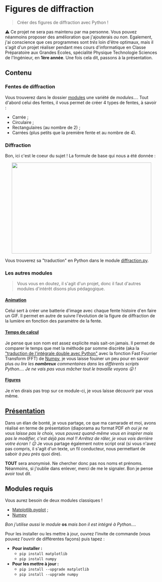 # Figures de diffraction
> Créer des figures de diffraction avec Python !

:warning: Ce projet ne sera pas maintenu par ma personne. Vous pouvez néanmoins proposer des amélioration que j'ajouterais *ou non*. Egalement, j'ai conscience que ces programmes sont *très* loin d'être optimaux, mais il s'agit d'un projet réaliser pendant mes cours d'informatique en Classe Préparatoire aux Grandes Ecoles, spécialité Physique Technologie Sciences de l'Ingénieur, en **1ère année**.
Une fois cela dit, passons à la présentation.

## Contenu
### Fentes de diffraction

Vous trouverez dans le dossier [modules](/modules) une variété de *modules...*. Tout d'abord celui des fentes, il vous permet de créer 4 types de fentes, à savoir :
* Carrée ;
* Circulaire ;
* Rectangulaires (au nombre de 2) ;
* Carrées (plus petits que la première fente et au nombre de 4).

### Diffraction

Bon, ici c'est le coeur du sujet ! La formule de base qui nous a été donnée :
<p align="center">
  <img width="460" height="300" src="https://latex.codecogs.com/svg.latex?\dpi{300}&space;\mathit{\iint_{Plan&space;z&space;=&space;0}&space;A(x',&space;y')e^{-\imath&space;\tfrac{2\pi}{\lambda}&space;\tfrac{x'x&plus;y'y}{z}}dx&space;dy}">
</p>

Vous trouverez sa "traduction" en Python dans le module [diffraction.py](modules/diffraction.py).

### Les autres modules
> Vous vous en doutez, il s'agit d'un projet, donc il faut d'autres modules d'intérêt disons plus pédagogique.

#### [Animation](modules/animation.py)

Celui sert à créer une batterie d'image avec chaque fente histoire d'en faire un GIF. Il permet en autre de suivre l'évolution de la figure de diffraction de la lumière en fonction des paramètre de la fente.

#### [Temps de calcul](modules/temps_calcul.py)

Je pense que son nom est assez explicite mais sait-on jamais. Il permet de comparer le temps que met la méthode par somme discrète (aka la ["traduction de l'intégrale double avec Python"](modules/diffraction.py) avec la fonction Fast Fourrier Transform (FFT) de [Numpy](https://numpy.org), je vous laisse fouiner un peu pour en savoir plus *ou lire les **nombreux** commentaires dans les différents scripts Python....* *Je ne vais pas vous mâcher tout le travaille voyons :stuck_out_tongue: !*

#### [Figures](modules/figures.py)

Je n'en dirais pas trop sur ce module-ci, je vous laisse découvrir par vous même.

## [Présentation](Presentation)

Dans un élan de bonté, je vous partage, ce que ma camarade et moi, avons réalisé en terme de présentation (diaporama au format PDF *eh oui je ne vous laisse pas le choix, vous pouvez quand-même vous en inspirer mais pas le modifier, c'est déjà pas mal !! Arrêtez de râler, je vous vois derrière votre écran ! :wink:*
Je vous partage également notre script oral (si vous n'avez pas compris, il s'agit d'un texte, un fil conducteur, nous permettant de saboir *à peu près* quoi dire).

**TOUT** sera anonymisé. Ne chercher donc pas nos noms et prénoms. Néanmoins, si j'oublie dans enlever, merci de me le signaler.
Bon je pense avoir tout dit.

## Modules requis

Vous aurez besoin de deux modules classiques !
* [Matplotlib.pyplot](https://matplotlib.org/) ;
* [Numpy](https://numpy.org)

*Bon j'utilise aussi le module* **os** *mais bon il est intégré à Python....*

Pour les installer ou les mettre à jour, ouvrez l'invite de commande (vous pouvez l'ouvrir de différentes façons) puis tapez :
* **Pour installer :**
  * `pip install matplotlib`
  * `pip install numpy`
* **Pour les mettre à jour :**
  * `pip install --upgrade matplotlib`
  * `pip install --upgrade numpy`
